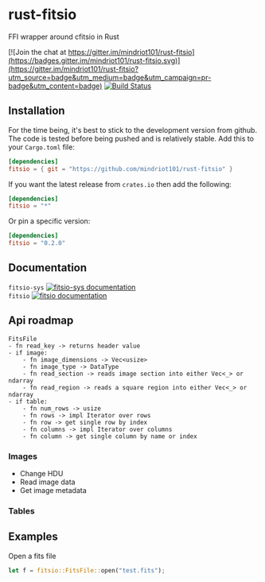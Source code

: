 # rust-fitsio

FFI wrapper around cfitsio in Rust


[![Join the chat at https://gitter.im/mindriot101/rust-fitsio](https://badges.gitter.im/mindriot101/rust-fitsio.svg)](https://gitter.im/mindriot101/rust-fitsio?utm_source=badge&utm_medium=badge&utm_campaign=pr-badge&utm_content=badge)
[![Build Status](https://travis-ci.org/mindriot101/rust-fitsio.svg?branch=master)](https://travis-ci.org/mindriot101/rust-fitsio)

## Installation

For the time being, it's best to stick to the development version from github.
The code is tested before being pushed and is relatively stable. Add this to
your `Cargo.toml` file:

```toml
[dependencies]
fitsio = { git = "https://github.com/mindriot101/rust-fitsio" }
```

If you want the latest release from `crates.io` then add the following:

```toml
[dependencies]
fitsio = "*"
```

Or pin a specific version:

```toml
[dependencies]
fitsio = "0.2.0"
```


## Documentation

`fitsio-sys` [![`fitsio-sys` documentation](https://docs.rs/fitsio-sys/badge.svg)](https://docs.rs/crate/fitsio-sys)<br />
`fitsio` [![`fitsio` documentation](https://docs.rs/fitsio/badge.svg)](https://docs.rs/crate/fitsio/)


## Api roadmap

```
FitsFile
- fn read_key -> returns header value
- if image:
    - fn image_dimensions -> Vec<usize>
    - fn image_type -> DataType
    - fn read_section -> reads image section into either Vec<_> or ndarray
    - fn read_region -> reads a square region into either Vec<_> or ndarray
- if table:
    - fn num_rows -> usize
    - fn rows -> impl Iterator over rows
    - fn row -> get single row by index
    - fn columns -> impl Iterator over columns
    - fn column -> get single column by name or index
```

### Images

* Change HDU
* Read image data
* Get image metadata

### Tables

## Examples

Open a fits file

```rust
let f = fitsio::FitsFile::open("test.fits");
```
